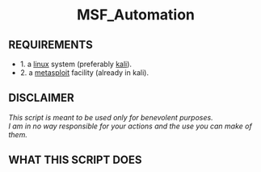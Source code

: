 <center><h1>MSF_Automation</h1></center>
<h2>REQUIREMENTS</h2>
<ul>
<li>1. a <a href="https://cdimage.debian.org/debian-cd/current/amd64/iso-cd/debian-9.4.0-amd64-netinst.iso">linux</a> system (preferably  <a href="https://www.kali.org/downloads/">kali</a>).
<li>2. a <a href="https://www.metasploit.com/download">metasploit</a> facility (already in kali).
</ul>
<h2>DISCLAIMER</h2>
<p><i>
This script is meant to be used only for benevolent purposes.
<br>I am in no way responsible for your actions and the use you can make of them.
</i><p>
<h2>WHAT THIS SCRIPT DOES</h2>




